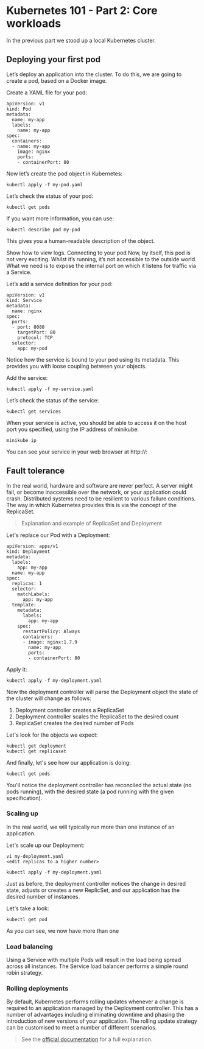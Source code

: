 # Kubernetes 101 - Part 2: Core workloads

In the previous part we stood up a local Kubernetes cluster.

## Deploying your first pod
Let’s deploy an application into the cluster. To do this, we are going to create a pod, based on a Docker image.

Create a YAML file for your pod:

```
apiVersion: v1
kind: Pod
metadata:
  name: my-app
  labels:
    name: my-app
spec:
  containers:
  - name: my-app
    image: nginx
    ports:
    - containerPort: 80
```

Now let’s create the pod object in Kubernetes:

	kubectl apply -f my-pod.yaml

Let’s check the status of your pod:

	kubectl get pods

If you want more information, you can use:

	kubectl describe pod my-pod

This gives you a human-readable description of the object.

Show how to view logs.
Connecting to your pod
Now, by itself, this pod is not very exciting. Whilst it’s running, it’s not accessible to the outside world. What we need is to expose the internal port on which it listens for traffic via a Service.

Let’s add a service definition for your pod:

```
apiVersion: v1
kind: Service
metadata:
  name: nginx
spec:
  ports:
  - port: 8080
    targetPort: 80
    protocol: TCP
  selector:
    app: my-pod
```

Notice how the service is bound to your pod using its metadata. This provides you with loose coupling between your objects.

Add the service:

	kubectl apply -f my-service.yaml

Let’s check the status of the service:

	kubectl get services

When your service is active, you should be able to access it on the host port you specified, using the IP address of minikube:

	minikube ip

You can see your service in your web browser at http://<minikube IP>:<service port>

## Fault tolerance

In the real world, hardware and software are never perfect. A server might fail, or become inaccessible over the network, or your application could crash. Distributed systems need to be resilient to various failure conditions. The way in which Kubernetes provides this is via the concept of the ReplicaSet.

> Explanation and example of ReplicaSet and Deployment

Let's replace our Pod with a Deployment:

```
apiVersion: apps/v1
kind: Deployment
metadata:
  labels:
    app: my-app
  name: my-app
spec:
  replicas: 1
  selector:
    matchLabels:
      app: my-app
  template:
    metadata:
      labels:
        app: my-app
    spec:
      restartPolicy: Always
      containers:
      - image: nginx:1.7.9
        name: my-app
        ports:
        - containerPort: 80
```

Apply it:

    kubectl apply -f my-deployment.yaml

Now the deployment controller will parse the Deployment object the state of the cluster will change as follows:

1. Deployment controller creates a ReplicaSet
2. Deployment controller scales the ReplicaSet to the desired count
3. ReplicaSet creates the desired number of Pods

Let's look for the objects we expect:

    kubectl get deployment
    kubectl get replicaset

And finally, let's see how our application is doing:

    kubectl get pods

You'll notice the deployment controller has reconciled the actual state (no pods running), with the desired state (a pod running with the given specification).

### Scaling up

In the real world, we will typically run more than one instance of an application.

Let's scale up our Deployment:

    vi my-deployment.yaml
    <edit replicas to a higher number>
    
    kubectl apply -f my-deployment.yaml

Just as before, the deployment controller notices the change in desired state, adjusts or creates a new ReplicSet, and our application has the desired number of instances.

Let's take a look:

    kubectl get pod

As you can see, we now have more than one 

### Load balancing

Using a Service with multiple Pods will result in the load being spread across all instances. The Service load balancer performs a simple round robin strategy.

### Rolling deployments

By default, Kubernetes performs rolling updates whenever a change is required to an application managed by the Deployment controller. This has a number of advantages including eliminating downtime and phasing the introduction of new versions of your application. The rolling update strategy can be customised to meet a number of different scenarios.

> See the [official documentation](https://kubernetes.io/docs/tutorials/kubernetes-basics/update/update-intro/) for a full explanation.
